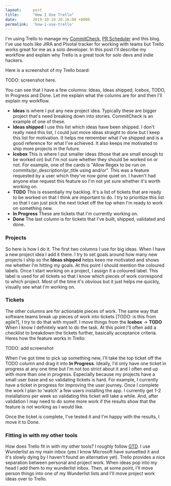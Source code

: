 ```yaml
---
layout:     post
title:      "How I Use Trello"
date:       2019-10-10 20:16:00 +0000
permalink:  'how-i-use-trello'
---
```


I'm using Trello to manage my [CommitCheck](https://commitcheck.com), [PR Scheduler](https://prscheduler.com) and this blog. I've use tools like JIRA and Pivotal tracker for working with teams but Trello works great for me as a solo developer. In this post I'll describe my workflow and explain why Trello is a great took for solo devs and indie hackers.

Here is a screenshot of my Trello board:

TODO: screenshot here.

You can see that I have a few columns: Ideas, Ideas shipped, Icebox, TODO, In Progress and Done. Let me explain what the colunns are for and then I'll explain my workflow.

* **Ideas** is where I put any new project idea. Typically these are bigger project that's need breaking down into stories. CommitCheck is an example of one of these.
* **Ideas shipped** I use this list which ideas have been shipped. I don't really need this list, I could just move ideas straight to done but I keep this list for motivation. It helps me remember what I've shipped and is a good reference for what I've achieved. It also keeps me motivated to ship more projects in the future.
* **Icebox** This is where I put smaller ideas (those that are small enough to be worked on) but I'm not sure whether they should be worked on or not. For example, one of the cards is "Allow Regex to be run on commits/pr_description/pr_title using and/or". This was a feature requested by a user which they've now gone quiet on. I haven't had anyone else request this feature so I'm not yet sure whether it's worth working on.
* **TODO** This is essentially my backlog. It's a list of tickets that are ready to be worked on that I think are important to do. I try to prioritize this list so that I can just pick the next ticket off the top when I'm ready to work on something new.
* **In Progress** These are tickets that I'm currently working on.
* **Done** The last column is for tickets that I've built, shipped, validated and done.

### Projects

So here is how I do it. The first two columns I use for big ideas. When I have a new project idea I add it there. I try to set goals around how many new projects I ship so the **Ideas shipped** helps keeo me motivated and shows me whether I'm hitting my goals. At this point I should mention the coloured labels. Once I start working on a project, I assign it a coloured label. This label is used for all tickets so that I know which pieces of work correspond to which project. Most of the time it's obvious but it just helps me quickly, visually see what I'm working on.

### Tickets

The other columns are for actionable pieces of work. The same way that software teams break up pieces of work into tickets [TODO: is this from agile?], I try to do that with myself. I move things from the **Icebox** -> **TODO** When I know I definitely want to do the task. At this point I'll often add a checklist to breakdown the tickets further, basically acceptance criteria. Heres how the feature works in Trello:

TODO: add screenshot

When I've got time to pick up something new, I'll take the top ticket off the TODO column and drag it into **In Progress**. Ideally, I'd only have one ticket in progress at any one time but I'm not too strict about it and I often end up with more than one in progress. Especially because my projects have a small user base and so validating tickets is hard. For example, I currently have a ticket in progress for improving the user journey. Once I complete the work I plan to 'watch' a few users installing the app. I currently get 1-2 installations per week so validating this ticket will take a while. And, after validation I may need to do some more work if the results show that the feature is not working as I would like.

Once the ticket is complete, I've tested it and I'm happy with the results, I move it to Done.

### Fitting in with my other tools

How does Trello fit in with my other tools? I roughly follow [GTD](link). I use Wunderlist as my main inbox (yes I know Microsoft have sunsetted it and it's slowly dying by I haven't found an alternative yet). Trello provides a nice separation between personal and project work. When ideas pop into my head I add them to my wunderlist inbox. Then, at some point, I'll move person things into one of my Wunderlist lists and I'll move project work ideas over to Trello.